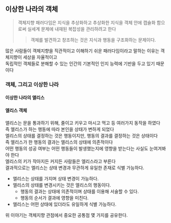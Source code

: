## 이상한 나라의 객체
> 객체지향 패러다임은 지식을 추상화하고 추상화한 지식을 객체 안에 캡슐화 함으로써 실세계 문제에 내재된 복잡성을 관리하려고 한다 
>> 객체를 발견하고 창조하는 것은 지식과 행동을 구조화하는 문제이다.

많은 사람들이 객체지향을 직관적이고 이해하기 쉬운 패러다임이라고 말하는 이유는 객체지향이 세상을 자율적이고 <br>
독립적인 객체들로 분해할 수 있는 인간의 기본적인 인지 능력에 기반을 두고 있기 때문이다 <br>

### 객체, 그리고 이상한 나라
#### 이상한 나라의 앨리스
#### 엘리스 객체
앨리스는 문을 통과하기 위해, 줄이고 키우고 마시고 먹고 등 여러가지 동작을 하였다 <br>
즉 엘리스가 하는 행동에 따라 본인을 상태가 변하게 되었다 <br>
엘리스의 상태를 결정하는 것은 행동이지만, 행동의 결과를 결정하는 것은 상태이다 <br>
즉 엘리스가 한 행동의 결과는 엘리스의 상태에 의존적이다 <br>
어떤 행동의 성공 여부는 어떤 행동들이 발생했는지에 영향을 받는다는 사실도 눈여겨봐야 한다 <br>
엘리스의 키가 작아지든 커지든 사람들은 엘리스라고 부른다 <br>
결과적으로는 엘리스는 상태 변경과 무관하게 유일한 존재로 식별 가능하다.

- 엘리스는 상태를 가지며 상태 변경이 가능하다.
- 엘리스의 상태를 변경시키는 것은 엘리스의 행동이다.
  - 행동의 결과는 상태에 의존적이며 상태를 이용해 서술할 수 있다.
  - 행동의 순서가 결과에 영향을 미친다.
- 엘리스는 어떤 상태에 있더라도 유일하게 식별 가능하다.

위 이야기는 객체지향 관점에서 중요한 공통점 몇 가지를 공유한다.